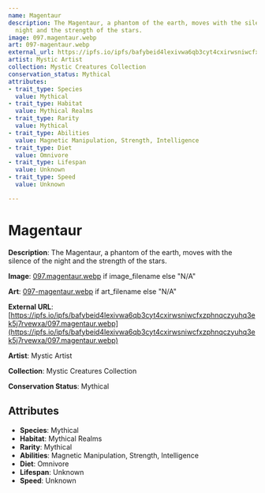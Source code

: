```yaml
---
name: Magentaur
description: The Magentaur, a phantom of the earth, moves with the silence of the
  night and the strength of the stars.
image: 097.magentaur.webp
art: 097-magentaur.webp
external_url: https://ipfs.io/ipfs/bafybeid4lexivwa6qb3cyt4cxirwsniwcfxzphnqczyuhq3ek5j7rvewxa/097.magentaur.webp
artist: Mystic Artist
collection: Mystic Creatures Collection
conservation_status: Mythical
attributes:
- trait_type: Species
  value: Mythical
- trait_type: Habitat
  value: Mythical Realms
- trait_type: Rarity
  value: Mythical
- trait_type: Abilities
  value: Magnetic Manipulation, Strength, Intelligence
- trait_type: Diet
  value: Omnivore
- trait_type: Lifespan
  value: Unknown
- trait_type: Speed
  value: Unknown

---
```


# Magentaur

**Description**: The Magentaur, a phantom of the earth, moves with the silence of the night and the strength of the stars.

**Image**: [097.magentaur.webp](./097.magentaur.webp) if image_filename else "N/A"

**Art**: [097-magentaur.webp](./097-magentaur.webp) if art_filename else "N/A"

**External URL**: [https://ipfs.io/ipfs/bafybeid4lexivwa6qb3cyt4cxirwsniwcfxzphnqczyuhq3ek5j7rvewxa/097.magentaur.webp](https://ipfs.io/ipfs/bafybeid4lexivwa6qb3cyt4cxirwsniwcfxzphnqczyuhq3ek5j7rvewxa/097.magentaur.webp)

**Artist**: Mystic Artist

**Collection**: Mystic Creatures Collection

**Conservation Status**: Mythical

## Attributes
- **Species**: Mythical
- **Habitat**: Mythical Realms
- **Rarity**: Mythical
- **Abilities**: Magnetic Manipulation, Strength, Intelligence
- **Diet**: Omnivore
- **Lifespan**: Unknown
- **Speed**: Unknown
